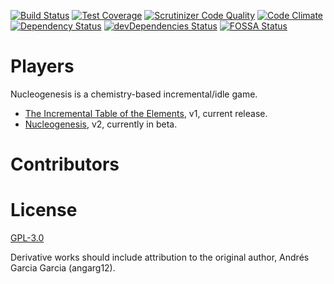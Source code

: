 [![Build Status](https://travis-ci.org/angarg12/nucleogenesis.svg?branch=master)](https://travis-ci.org/angarg12/nucleogenesis)
[![Test Coverage](https://codeclimate.com/github/angarg12/nucleogenesis/badges/coverage.svg)](https://codeclimate.com/github/angarg12/nucleogenesis/coverage)
[![Scrutinizer Code Quality](https://scrutinizer-ci.com/g/angarg12/nucleogenesis/badges/quality-score.png?b=master)](https://scrutinizer-ci.com/g/angarg12/nucleogenesis/?branch=master)
[![Code Climate](https://codeclimate.com/github/angarg12/incremental_table_elements/badges/gpa.svg)](https://codeclimate.com/github/angarg12/incremental_table_elements)
[![Dependency Status](https://gemnasium.com/badges/github.com/angarg12/nucleogenesis.svg)](https://gemnasium.com/github.com/angarg12/nucleogenesis)
[![devDependencies Status](https://david-dm.org/angarg12/nucleogenesis/dev-status.svg)](https://david-dm.org/angarg12/nucleogenesis?type=dev)
[![FOSSA Status](https://app.fossa.io/api/projects/git%2Bhttps%3A%2F%2Fgithub.com%2Fangarg12%2Fnucleogenesis.svg?type=shield)](https://app.fossa.io/projects/git%2Bhttps%3A%2F%2Fgithub.com%2Fangarg12%2Fnucleogenesis?ref=badge_shield)

# Players

Nucleogenesis is a chemistry-based incremental/idle game.

* [The Incremental Table of the Elements](https://angarg12.github.io/IncrementalTableElements/), v1, current release.
* [Nucleogenesis](https://angarg12.github.io/nucleogenesis/), v2, currently in beta.

# Contributors


# License

[GPL-3.0](LICENSE)

Derivative works should include attribution to the original author, Andrés Garcia Garcia (angarg12).
